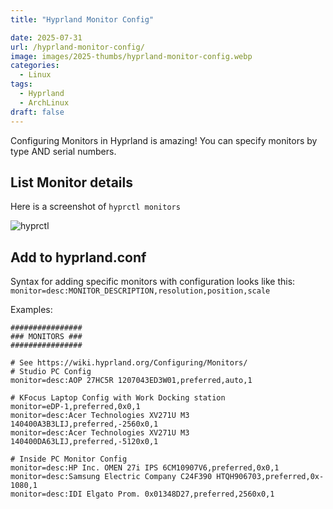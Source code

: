 ```yaml
---
title: "Hyprland Monitor Config"

date: 2025-07-31
url: /hyprland-monitor-config/
image: images/2025-thumbs/hyprland-monitor-config.webp
categories:
  - Linux
tags:
  - Hyprland
  - ArchLinux
draft: false
---
```

Configuring Monitors in Hyprland is amazing! You can specify monitors by type AND serial numbers.<!--more-->

## List Monitor details

Here is a screenshot of `hyprctl monitors`

![hyprctl](/images/2025/hyprctl-monitors.webp)

## Add to hyprland.conf

Syntax for adding specific monitors with configuration looks like this:
`monitor=desc:MONITOR_DESCRIPTION,resolution,position,scale`

Examples:
```
################
### MONITORS ###
################

# See https://wiki.hyprland.org/Configuring/Monitors/
# Studio PC Config
monitor=desc:AOP 27HC5R 1207043ED3W01,preferred,auto,1

# KFocus Laptop Config with Work Docking station
monitor=eDP-1,preferred,0x0,1
monitor=desc:Acer Technologies XV271U M3 140400A3B3LIJ,preferred,-2560x0,1
monitor=desc:Acer Technologies XV271U M3 140400DA63LIJ,preferred,-5120x0,1

# Inside PC Monitor Config
monitor=desc:HP Inc. OMEN 27i IPS 6CM10907V6,preferred,0x0,1
monitor=desc:Samsung Electric Company C24F390 HTQH906703,preferred,0x-1080,1
monitor=desc:IDI Elgato Prom. 0x01348D27,preferred,2560x0,1
```
